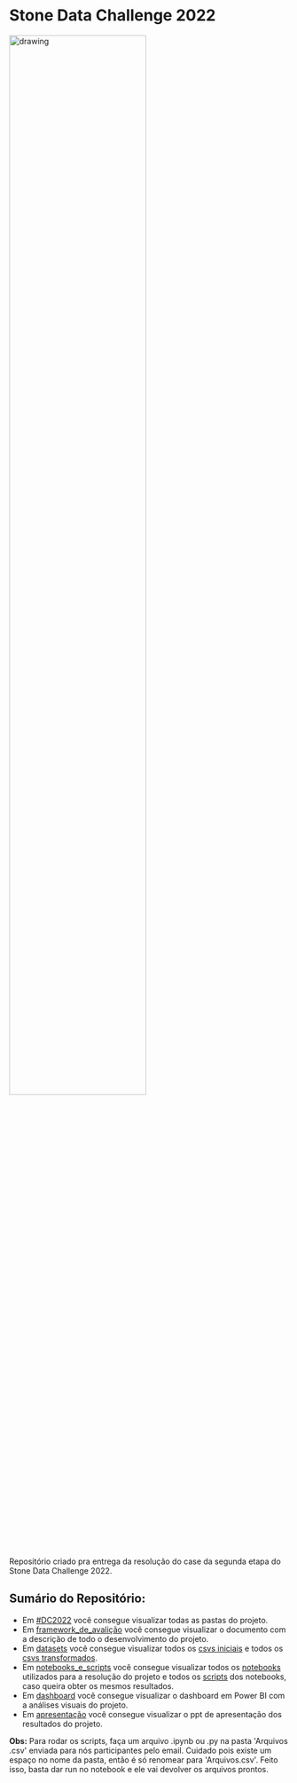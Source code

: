 # Stone Data Challenge 2022

<img src="https://miro.medium.com/freeze/max/1200/0*qEX4cITlo6WpdPol.gif" alt="drawing" width="70%"/>

Repositório criado pra entrega da resolução do case da segunda etapa do Stone Data Challenge 2022.

## Sumário do Repositório:

- Em [#DC2022](https://github.com/hfpmatheus/stone_data_challenge_2022/tree/main/%23DC2022) você consegue visualizar todas as pastas do projeto.
- Em [framework_de_avalição](https://github.com/hfpmatheus/stone_data_challenge_2022/blob/main/%23DC2022/framework_de_avaliacao/Framework%20de%20avalia%C3%A7%C3%A3o%20-%20Data%20Challenge%202022.pdf) você consegue visualizar o documento com a descrição de todo o desenvolvimento do projeto.
- Em [datasets](https://github.com/hfpmatheus/stone_data_challenge_2022/tree/main/%23DC2022/datasets) você consegue visualizar todos os [csvs iniciais](https://github.com/hfpmatheus/stone_data_challenge_2022/tree/main/%23DC2022/datasets/datasets_iniciais) e todos os [csvs transformados](https://github.com/hfpmatheus/stone_data_challenge_2022/tree/main/%23DC2022/datasets/datasets_transformados).
- Em [notebooks_e_scripts](https://github.com/hfpmatheus/stone_data_challenge_2022/tree/main/%23DC2022/notebooks_e_scripts) você consegue visualizar todos os [notebooks](https://github.com/hfpmatheus/stone_data_challenge_2022/tree/main/%23DC2022/notebooks_e_scripts/notebooks) utilizados para a resolução do projeto e todos os [scripts](https://github.com/hfpmatheus/stone_data_challenge_2022/tree/main/%23DC2022/notebooks_e_scripts/scripts_replicabilidade) dos notebooks, caso queira obter os mesmos resultados.
- Em [dashboard](https://github.com/hfpmatheus/stone_data_challenge_2022/blob/main/%23DC2022/dashboard/dashboard_dc2022.pdf) você consegue visualizar o dashboard em Power BI com a análises visuais do projeto.
- Em [apresentação](https://github.com/hfpmatheus/stone_data_challenge_2022/blob/main/%23DC2022/apresentacao/apresentacao_dc2022.pdf) você consegue visualizar o ppt de apresentação dos resultados do projeto.

**Obs:** Para rodar os scripts, faça um arquivo .ipynb ou .py na pasta 'Arquivos .csv' enviada para nós participantes pelo email. Cuidado pois existe um espaço no nome da pasta, então é só renomear para 'Arquivos.csv'. Feito isso, basta dar run no notebook e ele vai devolver os arquivos prontos.
